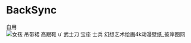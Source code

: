 # BackSync
自用
![女孩 吊带裙 高跟鞋 սʿ 武士刀 宝座 士兵 幻想艺术绘画4k动漫壁纸_彼岸图网](https://user-images.githubusercontent.com/103502087/162944170-126f7741-6690-4e7f-903f-30e0e8d78693.jpg)
